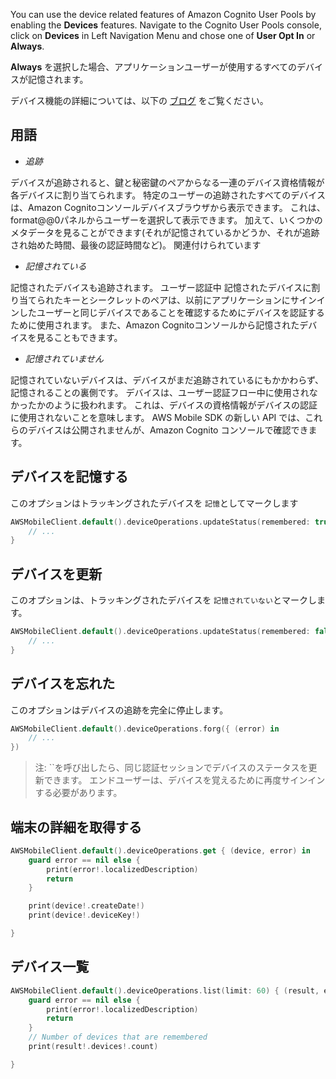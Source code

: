 You can use the device related features of Amazon Cognito User Pools by enabling the **Devices** features. Navigate to the Cognito User Pools console, click on **Devices** in Left Navigation Menu and chose one of **User Opt In** or **Always**.

**Always** を選択した場合、アプリケーションユーザーが使用するすべてのデバイスが記憶されます。

デバイス機能の詳細については、以下の [ブログ](https://aws.amazon.com/blogs/mobile/tracking-and-remembering-devices-using-amazon-cognito-your-user-pools/) をご覧ください。

## 用語

* *追跡*

デバイスが追跡されると、鍵と秘密鍵のペアからなる一連のデバイス資格情報が各デバイスに割り当てられます。 特定のユーザーの追跡されたすべてのデバイスは、Amazon Cognitoコンソールデバイスブラウザから表示できます。 これは、format@@0パネルからユーザーを選択して表示できます。 加えて、いくつかのメタデータを見ることができます(それが記憶されているかどうか、それが追跡され始めた時間、最後の認証時間など)。 関連付けられています


* *記憶されている*

記憶されたデバイスも追跡されます。 ユーザー認証中 記憶されたデバイスに割り当てられたキーとシークレットのペアは、以前にアプリケーションにサインインしたユーザーと同じデバイスであることを確認するためにデバイスを認証するために使用されます。 また、Amazon Cognitoコンソールから記憶されたデバイスを見ることもできます。


* *記憶されていません*

記憶されていないデバイスは、デバイスがまだ追跡されているにもかかわらず、記憶されることの裏側です。 デバイスは、ユーザー認証フロー中に使用されなかったかのように扱われます。 これは、デバイスの資格情報がデバイスの認証に使用されないことを意味します。 AWS Mobile SDK の新しい API では、これらのデバイスは公開されませんが、Amazon Cognito コンソールで確認できます。

## デバイスを記憶する

このオプションはトラッキングされたデバイスを `記憶`としてマークします

```swift
AWSMobileClient.default().deviceOperations.updateStatus(remembered: true) { (result, error) in
    // ...
}
```

## デバイスを更新

このオプションは、トラッキングされたデバイスを `記憶されていない`とマークします。

```swift
AWSMobileClient.default().deviceOperations.updateStatus(remembered: false) { (result, error) in
    // ...
}
```

## デバイスを忘れた

このオプションはデバイスの追跡を完全に停止します。

```swift
AWSMobileClient.default().deviceOperations.forg({ (error) in
    // ...
})
```

> 注: ``を呼び出したら、同じ認証セッションでデバイスのステータスを更新できます。 エンドユーザーは、デバイスを覚えるために再度サインインする必要があります。

## 端末の詳細を取得する

```swift
AWSMobileClient.default().deviceOperations.get { (device, error) in
    guard error == nil else {
        print(error!.localizedDescription)
        return
    }

    print(device!.createDate!)
    print(device!.deviceKey!)

}
```

## デバイス一覧

```swift
AWSMobileClient.default().deviceOperations.list(limit: 60) { (result, error) in
    guard error == nil else {
        print(error!.localizedDescription)
        return
    }
    // Number of devices that are remembered
    print(result!.devices!.count)

}
```
